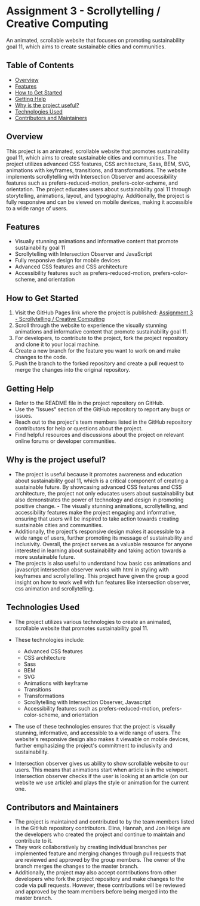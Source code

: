# Assignment 3 - Scrollytelling / Creative Computing

An animated, scrollable website that focuses on promoting sustainability goal 11, which aims to create sustainable cities and communities.

## Table of Contents

- [Overview](#overview)
- [Features](#features)
- [How to Get Started](#how-to-get-started)
- [Getting Help](#getting-help)
- [Why is the project useful?](#why-is-the-project-useful?)
- [Technologies Used](#technologies-used)
- [Contributors and Maintainers](#contributors-and-maintainers)

## Overview

This project is an animated, scrollable website that promotes sustainability goal 11, which aims to create sustainable cities and communities. The project utilizes advanced CSS features, CSS architecture, Sass, BEM, SVG, animations with keyframes, transitions, and transformations. The website implements scrollytelling with Intersection Observer and accessibility features such as prefers-reduced-motion, prefers-color-scheme, and orientation. The project educates users about sustainability goal 11 through storytelling, animations, layout, and typography. Additionally, the project is fully responsive and can be viewed on mobile devices, making it accessible to a wide range of users.

## Features

- Visually stunning animations and informative content that promote sustainability goal 11
- Scrollytelling with Intersection Observer and JavaScript
- Fully responsive design for mobile devices
- Advanced CSS features and CSS architecture
- Accessibility features such as prefers-reduced-motion, prefers-color-scheme, and orientation

## How to Get Started

1. Visit the GitHub Pages link where the project is published: [Assignment 3 - Scrollytelling / Creative Computing](https://advancedcss2023.github.io/assignment-3--scrollytelling-team-10/)
2. Scroll through the website to experience the visually stunning animations and informative content that promote sustainability goal 11.
3. For developers, to contribute to the project, fork the project repository and clone it to your local machine.
4. Create a new branch for the feature you want to work on and make changes to the code.
5. Push the branch to the forked repository and create a pull request to merge the changes into the original repository.

## Getting Help

- Refer to the README file in the project repository on GitHub.
- Use the "Issues" section of the GitHub repository to report any bugs or issues.
- Reach out to the project's team members listed in the GitHub repository contributors for help or questions about the project.
- Find helpful resources and discussions about the project on relevant online forums or developer communities.

## Why is the project useful?
- The project is useful because it promotes awareness and education about sustainability goal 11, which is a critical component of creating a sustainable future. By showcasing advanced CSS features and CSS architecture, the project not only educates users about sustainability but also demonstrates the power of technology and design in promoting positive change. - The visually stunning animations, scrollytelling, and accessibility features make the project engaging and informative, ensuring that users will be inspired to take action towards creating sustainable cities and communities.
- Additionally, the project's responsive design makes it accessible to a wide range of users, further promoting its message of sustainability and inclusivity. Overall, the project serves as a valuable resource for anyone interested in learning about sustainability and taking action towards a more sustainable future.
- The projects is also useful to understand how basic css animations and javascript intersection observer works with html in styling with keyframes and scrollytelling. This project have given the group a good insight on how to work well with fun features like intersection observer, css animation and scrollytelling.

## Technologies Used
- The project utilizes various technologies to create an animated, scrollable website that promotes sustainability goal 11.
- These technologies include:

  - Advanced CSS features
  - CSS architecture
  - Sass
  - BEM
  - SVG
  - Animations with keyframe
  - Transitions
  - Transformations
  - Scrollytelling with Intersection Observer, Javascript
  - Accessibility features such as prefers-reduced-motion, prefers-color-scheme, and orientation
- The use of these technologies ensures that the project is visually stunning, informative, and accessible to a wide range of users. The website's responsive design also makes it viewable on mobile devices, further emphasizing the project's commitment to inclusivity and sustainability.
- Intersection observer gives us ability to show scrollable website to our users. This means that animations start when article is in the veiwport. Intersection observer checks if the user is looking at an article (on our website we use article) and plays the style or animation for the current one.

## Contributors and Maintainers

- The project is maintained and contributed to by the team members listed in the GitHub repository contributors. Elina, Hannah, and Jon Helge are the developers who created the project and continue to maintain and contribute to it.
- They work collaboratively by creating individual branches per implemented feature and merging changes through pull requests that are reviewed and approved by the group members. The owner of the branch merges the changes to the master branch.
- Additionally, the project may also accept contributions from other developers who fork the project repository and make changes to the code via pull requests. However, these contributions will be reviewed and approved by the team members before being merged into the master branch.
